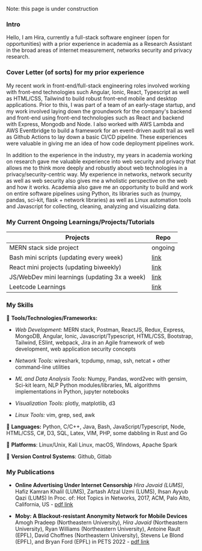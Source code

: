 Note: this page is under construction

### Intro

Hello, I am Hira, currently a full-stack software engineer (open for opportunities) with a prior experience in academia as a Research Assistant in the broad areas of internet measurement, networks security and privacy research.

### Cover Letter (of sorts) for my prior experience

My recent work in front-end/full-stack engineering roles involved working with front-end technologies such Angular, Ionic, React, Typescript as well as HTML/CSS, Tailwind to build robust front-end mobile and desktop applications. Prior to this, I was part of a team of an early-stage startup, and my work involved laying down the groundwork for the company's backend and front-end using front-end technologies such as React and backend with Express, Mongodb and Node. I also worked with AWS Lambda and AWS Eventbridge to build a framework for an event-driven audit trail as well as Github Actions to lay down a basic CI/CD pipeline. These experiences were valuable in giving me an idea of how code deployment pipelines work. 

In addition to the experience in the industry, my years in academia working on research gave me valuable experience into web security and privacy that allows me to think more deeply and robustly about web technologies in a privacy/security-centric way. My experience in networks, network security as well as web security also gives me a wholistic perspective on the web and how it works. Academia also gave me an opportunity to build and work on entire software pipelines using Python, its libraries such as (numpy, pandas, sci-kit, flask + network libraries) as well as Linux automation tools and Javascript for collecting, cleaning, analyzing and visualizing data. 


### My Current Ongoing Learnings/Projects/Tutorials 

|  Projects                                            | Repo                                                     |
|------------------------------------------------------|-------------------------------------------------         |
| MERN stack side project                              |    ongoing                                               |
| Bash mini scripts (updating every week)              |    [link](https://github.com/h-100/bash_learnings)       |
| React mini projects (updating biweekly)              |    [link](https://github.com/h-100/react_things)         |
| JS/WebDev mini learnings (updating 3x a week)        |    [link](https://github.com/h-100/webdev_things)        |
| Leetcode Learnings                                   |    [link](https://github.com/h-100/leetcode)             |


### My Skills 

🌱 **Tools/Technologies/Frameworks:**
- *Web Development:* MERN stack, Postman, ReactJS, Redux, Express, MongoDB, Angular, Ionic, Javascript/Typescript, HTML/CSS, Bootstrap, Tailwind, ESlint, webpack, Jira in an Agile framework of web development, web application security concepts 
                
- *Network Tools:* wireshark, tcpdump, nmap, ssh, netcat + other command-line utilities 
                
- *ML and Data Analysis Tools:* Numpy, Pandas, word2vec with gensim, Sci-kit learn, NLP Python modules/libraries, ML algorithms implementations in Python, jupyter notebooks 
                
- *Visualization Tools:* plotly, matplotlib, d3 
- *Linux Tools:* vim, grep, sed, awk 
                
🌱 **Languages:** Python, C/C++, Java, Bash, JavaScript/Typescript, Node, HTML/CSS, C\#, D3, SQL, Latex, VIM, PHP, some dabbling in Rust and Go

🌱 **Platforms**: Linux/Unix, Kali Linux, macOS, Windows, Apache Spark

🌱 **Version Control Systems**: Github, Gitlab

### My Publications 

- **Online Advertising Under Internet Censorship** *Hira Javaid (LUMS)*, Hafiz Kamran Khalil (LUMS), Zartash Afzal Uzmi (LUMS), Ihsan Ayyub Qazi (LUMS) In Proc. of: Hot Topics in Networks, 2017, ACM, Palo Alto, California, US - [pdf link](https://censorbib.nymity.ch/pdf/Javaid2017a.pdf)
  
- **Moby: A Blackout-resistant Anonymity Network for Mobile Devices** Amogh Pradeep (Northeastern University), *Hira Javaid* (Northeastern University), Ryan Williams (Northeastern University), Antoine Rault (EPFL), David Choffnes (Northeastern University), Stevens Le Blond (EPFL), and Bryan Ford (EPFL) in PETS 2022 - [pdf link](https://petsymposium.org/popets/2022/popets-2022-0071.pdf)


<!--
**h-100/h-100** is a ✨ _special_ ✨ repository because its `README.md` (this file) appears on your GitHub profile.

Here are some ideas to get you started:

- 🔭 I’m currently working on ...
- 🌱 I’m currently learning ...
- 👯 I’m looking to collaborate on ...
- 🤔 I’m looking for help with ...
- 💬 Ask me about ...
- 📫 How to reach me: ...
- 😄 Pronouns: ...
- ⚡ Fun fact: ...
-->
